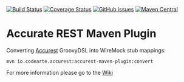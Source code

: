 [![Build Status](https://travis-ci.org/Codearte/accurest-maven-plugin.svg?branch=master)](https://travis-ci.org/Codearte/accurest-maven-plugin) [![Coverage Status](https://coveralls.io/repos/github/Codearte/accurest-maven-plugin/badge.svg?branch=master)](https://coveralls.io/github/Codearte/accurest-maven-plugin?branch=master) [![GitHub issues](https://img.shields.io/github/issues/Codearte/accurest.svg)]() [![Maven Central](https://img.shields.io/maven-central/v/io.codearte.accurest/accurest-maven-plugin.svg)]()

Accurate REST Maven Plugin
====


Converting [Accurest](https://github.com/Codearte/accurest/wiki/1.-Introduction) GroovyDSL into WireMock stub mappings:

    mvn io.codearte.accurest:accurest-maven-plugin:convert


For more information please go to the [Wiki](https://github.com/Codearte/accurest/wiki/2.2-Maven-Project)

